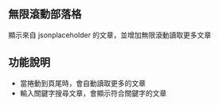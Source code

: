 ## 無限滾動部落格

顯示來自 jsonplaceholder 的文章，並增加無限滾動讀取更多文章


## 功能說明

- 當捲動到頁尾時，會自動讀取更多的文章
- 輸入關鍵字搜尋文章，會顯示符合關鍵字的文章 
